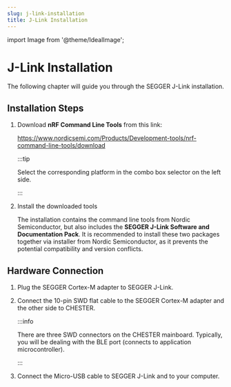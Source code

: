 ```yaml
---
slug: j-link-installation
title: J-Link Installation
---
```

import Image from '@theme/IdealImage';

# J-Link Installation

The following chapter will guide you through the SEGGER J-Link installation.

## Installation Steps

1. Download **nRF Command Line Tools** from this link:

   https://www.nordicsemi.com/Products/Development-tools/nrf-command-line-tools/download

   :::tip

   Select the corresponding platform in the combo box selector on the left side.

   :::

1. Install the downloaded tools

   The installation contains the command line tools from Nordic Semiconductor, but also includes the **SEGGER J-Link Software and Documentation Pack**. It is recommended to install these two packages together via installer from Nordic Semiconductor, as it prevents the potential compatibility and version conflicts.

## Hardware Connection

1. Plug the SEGGER Cortex-M adapter to SEGGER J-Link.

2. Connect the 10-pin SWD flat cable to the SEGGER Cortex-M adapter and the other side to CHESTER.

   :::info

   There are three SWD connectors on the CHESTER mainboard. Typically, you will be dealing with the BLE port (connects to application microcontroller).

   :::

3. Connect the Micro-USB cable to SEGGER J-Link and to your computer.

